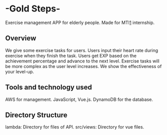 # -Gold Steps-
Exercise management APP for elderly people.
Made for MTI[1](https://www.mti.co.jp/) internship.


## Overview
We give some exercise tasks for users.
Users input their heart rate during exercise when they finish the task.
Users get EXP based on the achievement percentage and advance to the next level.
Exercise tasks will be more complex as the user level increases.
We show the effectiveness of your level-up.

## Tools and technology used 
AWS for management.
JavaScript, Vue.js.
DynamoDB for the database.

## Directory Structure
lambda: Directory for files of API.
src/views: Directory for vue files.
